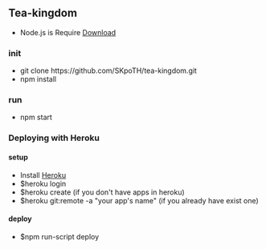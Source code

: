 ## Tea-kingdom
- Node.js is Require [Download](https://nodejs.org/en/download/) 
### init
 - git clone https:<i></i>//github.com<i></i>/SKpoTH/tea-kingdom.git
 - npm install
### run
 - npm start
 
### Deploying with Heroku
 
 #### setup
 - Install [Heroku](https://devcenter.heroku.com/articles/heroku-cli#download-and-install)
 - $heroku login
 - $heroku create (if you don't have apps in heroku)
 - $heroku git:remote -a "your app's name" (if you already have exist one)
 
 #### deploy
 - $npm run-script deploy
